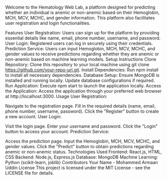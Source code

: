 Welcome to the Hematology Web Lab, a platform designed for predicting whether an individual is anemic or non-anemic based on their Hemoglobin, MCH, MCV, MCHC, and gender information. This platform also facilitates user registration and login functionalities.

Features
User Registration: Users can sign up for the platform by providing essential details like name, email, phone number, username, and password.
User Login: Registered users can log in securely using their credentials.
Prediction Service: Users can input Hemoglobin, MCH, MCV, MCHC, and gender values to receive predictions regarding whether they are anemic or non-anemic based on machine learning models.
Setup Instructions
Clone Repository: Clone this repository to your local machine using git clone https://github.com/your-repo-url.git.
Install Dependencies: Run npm install to install all necessary dependencies.
Database Setup: Ensure MongoDB is installed and running locally. Update database configurations if required.
Run Application: Execute npm start to launch the application locally.
Access the Application: Access the application through your preferred web browser at http://localhost:3000.
Usage
User Registration:

Navigate to the registration page.
Fill in the required details (name, email, phone number, username, password).
Click the "Register" button to create a new account.
User Login:

Visit the login page.
Enter your username and password.
Click the "Login" button to access your account.
Prediction Service:

Access the prediction page.
Input the Hemoglobin, MCH, MCV, MCHC, and gender values.
Click the "Predict" button to obtain predictions regarding anemic or non-anemic status.
Technologies Used
Frontend: React.js, HTML, CSS
Backend: Node.js, Express.js
Database: MongoDB
Machine Learning: Python (scikit-learn, joblib)
Contributors
Your Name - Mohammed Armaan Uddin
License
This project is licensed under the MIT License - see the LICENSE file for details.







